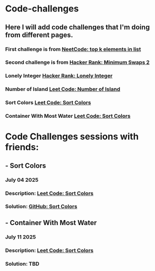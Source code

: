 # Code-challenges
## Here I will add code challenges that I'm doing from different pages.


### First challenge is from [NeetCode: top k elements in list](https://neetcode.io/problems/top-k-elements-in-list)

### Second challenge is from [Hacker Rank: Minimum Swaps 2]( https://www.hackerrank.com/challenges/minimum-swaps-2 )

### Lonely Integer [Hacker Rank: Lonely Integer](https://www.hackerrank.com/challenges/one-week-preparation-kit-lonely-integer/problem)

### Number of Island [Leet Code: Number of Island](https://leetcode.com/problems/number-of-islands)

### Sort Colors [Leet Code: Sort Colors](https://leetcode.com/problems/sort-colors/)


### Container With Most Water [Leet Code: Sort Colors](https://leetcode.com/problems/container-with-most-water/)



# Code Challenges sessions with friends:

## - Sort Colors
### July 04 2025
### Description: [Leet Code: Sort Colors](https://leetcode.com/problems/sort-colors/)
### Solution:  [GitHub: Sort Colors](https://github.com/Mintakastar/code-challenges/blob/main/src/com/raffenio/leetcode/com/problems/sort/colors/Solution.java)

## - Container With Most Water
### July 11 2025
### Description: [Leet Code: Sort Colors](https://leetcode.com/problems/container-with-most-water/)
### Solution:  TBD

